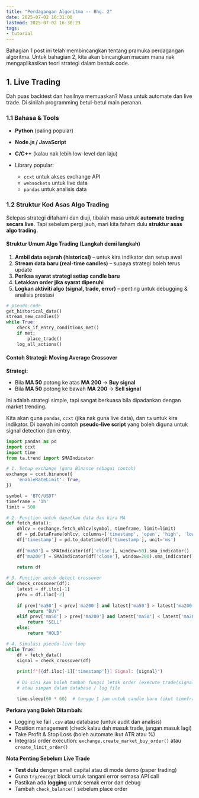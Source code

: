 ```yaml
---
title: "Perdagangan Algoritma -- Bhg. 2"
date: 2025-07-02 16:31:00
lastmod: 2025-07-02 16:30:23
tags:
- tutorial
---
```


Bahagian 1 post ini telah membincangkan tentang pramuka perdagangan algoritma. Untuk bahagian 2, kita akan bincangkan macam mana nak mengaplikasikan teori strategi dalam bentuk code.

## 1. Live Trading

Dah puas backtest dan hasilnya memuaskan? Masa untuk automate dan live trade. Di sinilah programming betul-betul main peranan.

### 1.1 Bahasa & Tools

* **Python** (paling popular)
* **Node.js / JavaScript**
* **C/C++** (kalau nak lebih low-level dan laju)
* Library popular:

  * `ccxt` untuk akses exchange API
  * `websockets` untuk live data
  * `pandas` untuk analisis data

### 1.2 Struktur Kod Asas Algo Trading

Selepas strategi difahami dan diuji, tibalah masa untuk **automate trading secara live**. Tapi sebelum pergi jauh, mari kita faham dulu **struktur asas algo trading**.

#### Struktur Umum Algo Trading (Langkah demi langkah)

1. **Ambil data sejarah (historical)** – untuk kira indikator dan setup awal
2. **Stream data baru (real-time candles)** – supaya strategi boleh terus update
3. **Periksa syarat strategi setiap candle baru**
4. **Letakkan order jika syarat dipenuhi**
5. **Logkan aktiviti algo (signal, trade, error)** – penting untuk debugging & analisis prestasi

```python
# pseudo-code
get_historical_data()
stream_new_candles()
while True:
    check_if_entry_conditions_met()
    if met:
        place_trade()
    log_all_actions()
```

#### Contoh Strategi: Moving Average Crossover

**Strategi:**

* Bila **MA 50** potong ke atas **MA 200** → **Buy signal**
* Bila **MA 50** potong ke bawah **MA 200** → **Sell signal**

Ini adalah strategi simple, tapi sangat berkuasa bila dipadankan dengan market trending.

Kita akan guna `pandas`, `ccxt` (jika nak guna live data), dan `ta` untuk kira indikator. Di bawah ini contoh **pseudo-live script** yang boleh diguna untuk signal detection dan entry.

```python
import pandas as pd
import ccxt
import time
from ta.trend import SMAIndicator

# 1. Setup exchange (guna Binance sebagai contoh)
exchange = ccxt.binance({
    'enableRateLimit': True,
})

symbol = 'BTC/USDT'
timeframe = '1h'
limit = 500

# 2. Function untuk dapatkan data dan kira MA
def fetch_data():
    ohlcv = exchange.fetch_ohlcv(symbol, timeframe, limit=limit)
    df = pd.DataFrame(ohlcv, columns=['timestamp', 'open', 'high', 'low', 'close', 'volume'])
    df['timestamp'] = pd.to_datetime(df['timestamp'], unit='ms')
    
    df['ma50'] = SMAIndicator(df['close'], window=50).sma_indicator()
    df['ma200'] = SMAIndicator(df['close'], window=200).sma_indicator()
    
    return df

# 3. Function untuk detect crossover
def check_crossover(df):
    latest = df.iloc[-1]
    prev = df.iloc[-2]
    
    if prev['ma50'] < prev['ma200'] and latest['ma50'] > latest['ma200']:
        return "BUY"
    elif prev['ma50'] > prev['ma200'] and latest['ma50'] < latest['ma200']:
        return "SELL"
    else:
        return "HOLD"

# 4. Simulasi pseudo-live loop
while True:
    df = fetch_data()
    signal = check_crossover(df)
    
    print(f"[{df.iloc[-1]['timestamp']}] Signal: {signal}")
    
    # Di sini kau boleh tambah fungsi letak order (execute_trade(signal))
    # atau simpan dalam database / log file

    time.sleep(60 * 60)  # tunggu 1 jam untuk candle baru (ikut timeframe)
```

**Perkara yang Boleh Ditambah:**

* Logging ke fail `.csv` atau database (untuk audit dan analisis)
* Position management (check kalau dah masuk trade, jangan masuk lagi)
* Take Profit & Stop Loss (boleh automate ikut ATR atau %)
* Integrasi order execution: `exchange.create_market_buy_order()` atau `create_limit_order()`

**Nota Penting Sebelum Live Trade**

* **Test dulu** dengan small capital atau di mode demo (paper trading)
* Guna `try/except` block untuk tangani error semasa API call
* Pastikan ada **logging** untuk semak error dan debug
* Tambah `check_balance()` sebelum place order